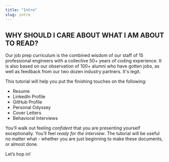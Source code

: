 ```yaml
---
title: "Intro"
slug: intro
---
```


## WHY SHOULD I CARE ABOUT WHAT I AM ABOUT TO READ?

Our job prep curriculum is the combined wisdom of our staff of 15 professional engineers with a collective 50+ years of coding experience. It is also based on our observation of 100+ alumni who have gotten jobs, as well as feedback from our two dozen industry partners. It's legit.

This tutorial will help you put the finishing touches on the following:

- Resume
- LinkedIn Profile
- GitHub Profile
- Personal Odyssey
- Cover Letters
- Behavioral Interviews

You’ll walk out feeling *confident* that you are presenting yourself exceptionally. You’ll feel *ready for the interview*. The tutorial will be useful no matter what -  whether you are just beginning to make these documents, or almost done.

Let’s hop in!
